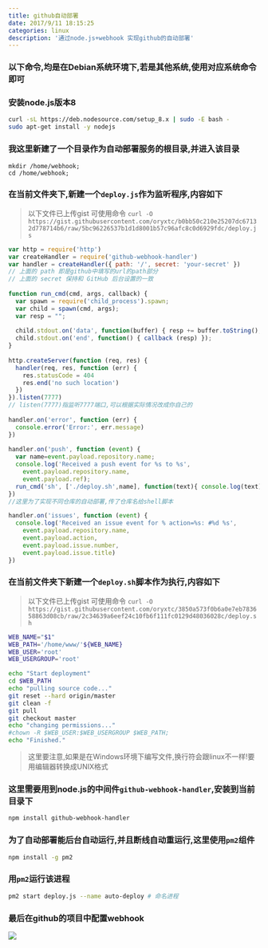 ```yaml
---
title: github自动部署
date: 2017/9/11 18:15:25
categories: linux
description: '通过node.js+webhook 实现github的自动部署'
---
```


### 以下命令,均是在Debian系统环境下,若是其他系统,使用对应系统命令即可

### 安装node.js版本8
```bash
curl -sL https://deb.nodesource.com/setup_8.x | sudo -E bash -
sudo apt-get install -y nodejs
```

### 我这里新建了一个目录作为自动部署服务的根目录,并进入该目录
```
mkdir /home/webhook;
cd /home/webhook;
```

### 在当前文件夹下,新建一个`deploy.js`作为监听程序,内容如下
> 以下文件已上传gist 可使用命令
>`curl -O https://gist.githubusercontent.com/oryxtc/b0bb50c210e25207dc67132d778714b6/raw/5bc96226537b1d1d8001b57c96afc8c0d6929fdc/deploy.js`

```js
var http = require('http')
var createHandler = require('github-webhook-handler')
var handler = createHandler({ path: '/', secret: 'your-secret' }) 
// 上面的 path 即是github中填写的url的path部分
// 上面的 secret 保持和 GitHub 后台设置的一致
 
function run_cmd(cmd, args, callback) {
  var spawn = require('child_process').spawn;
  var child = spawn(cmd, args);
  var resp = "";
 
  child.stdout.on('data', function(buffer) { resp += buffer.toString(); });
  child.stdout.on('end', function() { callback (resp) });
}
 
http.createServer(function (req, res) {
  handler(req, res, function (err) {
    res.statusCode = 404
    res.end('no such location')
  })
}).listen(7777)
// listen(7777)指监听7777端口,可以根据实际情况改成你自己的
 
handler.on('error', function (err) {
  console.error('Error:', err.message)
})
 
handler.on('push', function (event) {
  var name=event.payload.repository.name;
  console.log('Received a push event for %s to %s',
    event.payload.repository.name,
    event.payload.ref);
  run_cmd('sh', ['./deploy.sh',name], function(text){ console.log(text) });
})
//这里为了实现不同仓库的自动部署,传了仓库名给shell脚本 

handler.on('issues', function (event) {
  console.log('Received an issue event for % action=%s: #%d %s',
    event.payload.repository.name,
    event.payload.action,
    event.payload.issue.number,
    event.payload.issue.title)
})
```
### 在当前文件夹下新建一个`deploy.sh`脚本作为执行,内容如下
> 以下文件已上传gist 可使用命令
>`curl -O https://gist.githubusercontent.com/oryxtc/3850a573f0b6a0e7eb783658863d08cb/raw/2c34639a6eef24c10fb6f111fc0129d48036028c/deploy.sh`


```bash
WEB_NAME="$1"
WEB_PATH='/home/www/'${WEB_NAME}
WEB_USER='root'
WEB_USERGROUP='root'

echo "Start deployment"
cd $WEB_PATH
echo "pulling source code..."
git reset --hard origin/master
git clean -f
git pull
git checkout master
echo "changing permissions..."
#chown -R $WEB_USER:$WEB_USERGROUP $WEB_PATH;
echo "Finished."
```
>  这里要注意,如果是在Windows环境下编写文件,换行符会跟linux不一样!要用编辑器转换成UNIX格式

### 这里需要用到node.js的中间件`github-webhook-handler`,安装到当前目录下
```bash
npm install github-webhook-handler
```

### 为了自动部署能后台自动运行,并且断线自动重运行,这里使用`pm2`组件
```bash
npm install -g pm2
```

### 用`pm2`运行该进程
```bash
pm2 start deploy.js --name auto-deploy # 命名进程
```
### 最后在github的项目中配置webhook
![](http://ooqid2far.bkt.clouddn.com/myblog/github%E8%87%AA%E5%8A%A8%E9%83%A8%E7%BD%B2-github.png)
